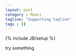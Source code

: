 ```yaml
---
layout: post
category : React
tagline: "Supporting tagline"
tags : []
---
```

{% include JB/setup %}

try something
